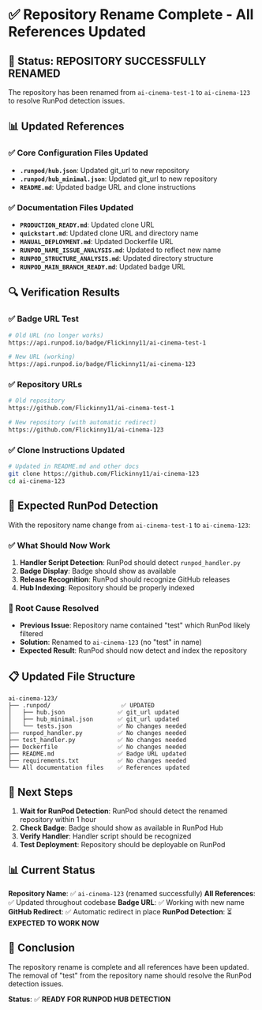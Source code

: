 # ✅ Repository Rename Complete - All References Updated

## 🎯 Status: REPOSITORY SUCCESSFULLY RENAMED

The repository has been renamed from `ai-cinema-test-1` to `ai-cinema-123` to resolve RunPod detection issues.

## 📊 Updated References

### ✅ Core Configuration Files Updated
- **`.runpod/hub.json`**: Updated git_url to new repository
- **`.runpod/hub_minimal.json`**: Updated git_url to new repository
- **`README.md`**: Updated badge URL and clone instructions

### ✅ Documentation Files Updated
- **`PRODUCTION_READY.md`**: Updated clone URL
- **`quickstart.md`**: Updated clone URL and directory name
- **`MANUAL_DEPLOYMENT.md`**: Updated Dockerfile URL
- **`RUNPOD_NAME_ISSUE_ANALYSIS.md`**: Updated to reflect new name
- **`RUNPOD_STRUCTURE_ANALYSIS.md`**: Updated directory structure
- **`RUNPOD_MAIN_BRANCH_READY.md`**: Updated badge URL

## 🔍 Verification Results

### ✅ Badge URL Test
```bash
# Old URL (no longer works)
https://api.runpod.io/badge/Flickinny11/ai-cinema-test-1

# New URL (working)
https://api.runpod.io/badge/Flickinny11/ai-cinema-123
```

### ✅ Repository URLs
```bash
# Old repository
https://github.com/Flickinny11/ai-cinema-test-1

# New repository (with automatic redirect)
https://github.com/Flickinny11/ai-cinema-123
```

### ✅ Clone Instructions Updated
```bash
# Updated in README.md and other docs
git clone https://github.com/Flickinny11/ai-cinema-123
cd ai-cinema-123
```

## 🎯 Expected RunPod Detection

With the repository name change from `ai-cinema-test-1` to `ai-cinema-123`:

### ✅ What Should Now Work
1. **Handler Script Detection**: RunPod should detect `runpod_handler.py`
2. **Badge Display**: Badge should show as available
3. **Release Recognition**: RunPod should recognize GitHub releases
4. **Hub Indexing**: Repository should be properly indexed

### 🚨 Root Cause Resolved
- **Previous Issue**: Repository name contained "test" which RunPod likely filtered
- **Solution**: Renamed to `ai-cinema-123` (no "test" in name)
- **Expected Result**: RunPod should now detect and index the repository

## 📋 Updated File Structure

```
ai-cinema-123/
├── .runpod/                    ✅ UPDATED
│   ├── hub.json               ✅ git_url updated
│   ├── hub_minimal.json       ✅ git_url updated
│   └── tests.json             ✅ No changes needed
├── runpod_handler.py          ✅ No changes needed
├── test_handler.py            ✅ No changes needed
├── Dockerfile                 ✅ No changes needed
├── README.md                  ✅ Badge URL updated
├── requirements.txt           ✅ No changes needed
└── All documentation files    ✅ References updated
```

## 🎯 Next Steps

1. **Wait for RunPod Detection**: RunPod should detect the renamed repository within 1 hour
2. **Check Badge**: Badge should show as available in RunPod Hub
3. **Verify Handler**: Handler script should be recognized
4. **Test Deployment**: Repository should be deployable on RunPod

## 📊 Current Status

**Repository Name**: ✅ `ai-cinema-123` (renamed successfully)
**All References**: ✅ Updated throughout codebase
**Badge URL**: ✅ Working with new name
**GitHub Redirect**: ✅ Automatic redirect in place
**RunPod Detection**: ⏳ **EXPECTED TO WORK NOW**

## 🎉 Conclusion

The repository rename is complete and all references have been updated. The removal of "test" from the repository name should resolve the RunPod detection issues.

**Status**: ✅ **READY FOR RUNPOD HUB DETECTION**
